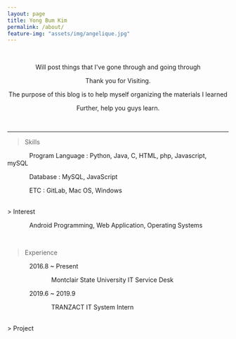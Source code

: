 ```yaml
---
layout: page
title: Yong Bum Kim
permalink: /about/
feature-img: "assets/img/angelique.jpg"
---
```


<style>
  .tab{
    text-indent: 50px;
  }
  .tab2{
    text-indent:100px;
  }
  #jb-sidebar{
    width: 260px;
    padding: 20px;
    margin-bottom: 10px;
    float: left;
    border: 0px;
    text-align: right;
  }
  #jb-content{
    width: 580px;
    padding: 20px;
    margin-bottom: 10px;
    float: right;
    border: 0px;
  }
  @media (min-width:481px){
    #jb-sidebar {
      width: 260px;
      float: left;
    }
    #jb-content {
      width: 580px;
      float: right;
    }
}
</style>

<br>
<center>
<p>Will post things that I've gone through and going through</p>
<p>Thank you for Visiting.</p>
<p>The purpose of this blog is to help myself organizing the materials I learned</p>
<p>Further, help you guys learn.</p>
</center>
<br>

---------------------------

> <subtitle>Skills</subtitle>

 <p class="tab">Program Language : Python, Java, C, HTML, php, Javascript, mySQL</p>
 <p class="tab">Database : MySQL, JavaScript</p>
 <p class="tab">ETC : GitLab, Mac OS, Windows</p>


<br>
> <subtitle>Interest</subtitle>

   <p class="tab">Android Programming, Web Application, Operating Systems</p>

<br>

> <subtitle>Experience</subtitle>

<p class="tab">2016.8 ~ Present</p>
<p class="tab2">Montclair State University IT Service Desk</p>
<p class="tab">2019.6 ~ 2019.9</p>
<p class="tab2">TRANZACT IT System Intern</p>
<!--
<div id="jb-sidebar">
	<p>2016.9 ~ Present</p>
</div>
<div id="jb-content">
    <p>Montclair State University IT Service Desk</p>
</div>
-->
<br>
> <subtitle>Project</subtitle>
